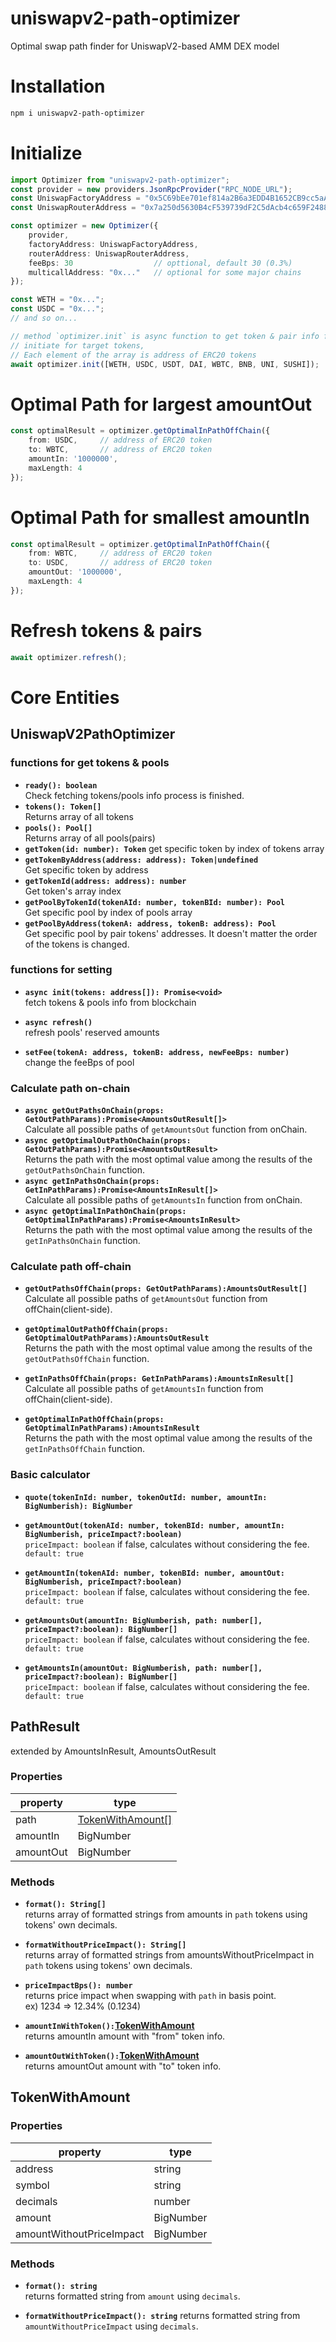 # uniswapv2-path-optimizer
Optimal swap path finder for UniswapV2-based AMM DEX model

# Installation
```bash
npm i uniswapv2-path-optimizer
```

# Initialize
```ts
import Optimizer from "uniswapv2-path-optimizer";
const provider = new providers.JsonRpcProvider("RPC_NODE_URL");
const UniswapFactoryAddress = "0x5C69bEe701ef814a2B6a3EDD4B1652CB9cc5aA6f";
const UniswapRouterAddress = "0x7a250d5630B4cF539739dF2C5dAcb4c659F2488D";

const optimizer = new Optimizer({
    provider,
    factoryAddress: UniswapFactoryAddress,
    routerAddress: UniswapRouterAddress,
    feeBps: 30                  // opttional, default 30 (0.3%)
    multicallAddress: "0x..."   // optional for some major chains
});

const WETH = "0x...";
const USDC = "0x...";
// and so on...

// method `optimizer.init` is async function to get token & pair info from blockchain.
// initiate for target tokens, 
// Each element of the array is address of ERC20 tokens
await optimizer.init([WETH, USDC, USDT, DAI, WBTC, BNB, UNI, SUSHI]);
```

# Optimal Path for largest amountOut
```ts
const optimalResult = optimizer.getOptimalInPathOffChain({
    from: USDC,     // address of ERC20 token 
    to: WBTC,       // address of ERC20 token 
    amountIn: '1000000', 
    maxLength: 4
});
```

# Optimal Path for smallest amountIn
```ts
const optimalResult = optimizer.getOptimalInPathOffChain({
    from: WBTC,     // address of ERC20 token 
    to: USDC,       // address of ERC20 token 
    amountOut: '1000000', 
    maxLength: 4
});
```

# Refresh tokens & pairs
```ts
await optimizer.refresh();
```


# Core Entities
## UniswapV2PathOptimizer
### functions for get tokens & pools
- **`ready(): boolean`**  
  Check fetching tokens/pools info process is finished.
- **`tokens(): Token[]`**  
  Returns array of all tokens  
- **`pools(): Pool[]`**  
  Returns array of all pools(pairs)
- **`getToken(id: number): Token`**
  get specific token by index of tokens array  
- **`getTokenByAddress(address: address): Token|undefined`**  
  Get specific token by address
- **`getTokenId(address: address): number`**  
  Get token's array index
- **`getPoolByTokenId(tokenAId: number, tokenBId: number): Pool`**  
  Get specific pool by index of pools array  
- **`getPoolByAddress(tokenA: address, tokenB: address): Pool`**   
  Get specific pool by pair tokens' addresses. It doesn't matter the order of the tokens is changed.


### functions for setting
- **`async init(tokens: address[]): Promise<void>`**  
  fetch tokens & pools info from blockchain  

- **`async refresh()`**  
  refresh pools' reserved amounts  

- **`setFee(tokenA: address, tokenB: address, newFeeBps: number)`**  
  change the feeBps of pool

### Calculate path on-chain
- **`async getOutPathsOnChain(props: GetOutPathParams):Promise<AmountsOutResult[]>`**  
  Calculate all possible paths of `getAmountsOut` function from onChain.  
- **`async getOptimalOutPathOnChain(props: GetOutPathParams):Promise<AmountsOutResult>`**  
  Returns the path with the most optimal value among the results of the `getOutPathsOnChain` function.  
- **`async getInPathsOnChain(props: GetInPathParams):Promise<AmountsInResult[]>`**  
  Calculate all possible paths of `getAmountsIn` function from onChain.  
- **`async getOptimalInPathOnChain(props: GetOptimalInPathParams):Promise<AmountsInResult>`**  
  Returns the path with the most optimal value among the results of the `getInPathsOnChain` function.  

### Calculate path off-chain
- **`getOutPathsOffChain(props: GetOutPathParams):AmountsOutResult[]`**  
  Calculate all possible paths of `getAmountsOut` function from offChain(client-side).
- **`getOptimalOutPathOffChain(props: GetOptimalOutPathParams):AmountsOutResult`**  
  Returns the path with the most optimal value among the results of the `getOutPathsOffChain` function.  

- **`getInPathsOffChain(props: GetInPathParams):AmountsInResult[]`**  
  Calculate all possible paths of `getAmountsIn` function from offChain(client-side).
- **`getOptimalInPathOffChain(props: GetOptimalInPathParams):AmountsInResult`**  
  Returns the path with the most optimal value among the results of the `getInPathsOffChain` function.  

### Basic calculator
- **`quote(tokenInId: number, tokenOutId: number, amountIn: BigNumberish): BigNumber`**
- **`getAmountOut(tokenAId: number, tokenBId: number, amountIn: BigNumberish, priceImpact?:boolean)`**  
  `priceImpact: boolean` if false, calculates without considering the fee. `default: true`  

- **`getAmountIn(tokenAId: number, tokenBId: number, amountOut: BigNumberish, priceImpact?:boolean)`**  
  `priceImpact: boolean` if false, calculates without considering the fee. `default: true`  

- **`getAmountsOut(amountIn: BigNumberish, path: number[], priceImpact?:boolean): BigNumber[]`**  
  `priceImpact: boolean` if false, calculates without considering the fee. `default: true`  

- **`getAmountsIn(amountOut: BigNumberish, path: number[], priceImpact?:boolean): BigNumber[]`**  
  `priceImpact: boolean` if false, calculates without considering the fee. `default: true`  


## PathResult
extended by AmountsInResult, AmountsOutResult  

### Properties

| property  	| type                                   	|
|-----------	|----------------------------------------	|
| path      	| [TokenWithAmount[]](#tokenwithamount) 	|
| amountIn  	| BigNumber                             	|
| amountOut 	| BigNumber                              	|


### Methods  

- **`format(): String[]`**  
  returns array of formatted strings from amounts in `path` tokens using tokens' own decimals.  

- **`formatWithoutPriceImpact(): String[]`**  
  returns array of formatted strings from amountsWithoutPriceImpact in `path` tokens using tokens' own decimals.

- **`priceImpactBps(): number`**  
  returns price impact when swapping with `path` in basis point.  
  ex) 1234 => 12.34% (0.1234) 

- **`amountInWithToken():`[TokenWithAmount](#tokenwithamount)**  
  returns amountIn amount with "from" token info.  

- **`amountOutWithToken():`[TokenWithAmount](#tokenwithamount)**  
  returns amountOut amount with "to" token info.


## TokenWithAmount
### Properties

| property                 	| type      	|
|--------------------------	|-----------	|
| address                  	| string    	|
| symbol                   	| string    	|
| decimals                 	| number    	|
| amount                   	| BigNumber 	|
| amountWithoutPriceImpact 	| BigNumber 	|


### Methods  

- **`format(): string`**  
  returns formatted string from `amount` using `decimals`.  

- **`formatWithoutPriceImpact(): string`**
  returns formatted string from `amountWithoutPriceImpact` using `decimals`.  
